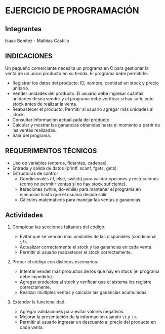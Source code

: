 # EJERCICIO DE PROGRAMACIÓN

## Integrantes
Isaac Benítez - 
Mathías Castillo

## INDICACIONES 
Un pequeño comerciante necesita un programa en C para gestionar la venta de un único producto en su tienda. El programa debe permitirle:
* Registrar los datos del producto: ID, nombre, cantidad en stock y precio unitario.
* Vender unidades del producto: El usuario debe ingresar cuántas unidades desea vender y el programa debe verificar si hay suficiente stock antes de realizar la venta.
* Reabastecer el producto: Permitir al usuario agregar más unidades al stock.
* Consultar información actualizada del producto.
* Calcular y mostrar las ganancias obtenidas hasta el momento a partir de las ventas realizadas.
* Salir del programa.

## REQUERIMENTOS TÉCNICOS
* Uso de variables (enteros, flotantes, cadenas).
* Entrada y salida de datos (printf, scanf, fgets, gets).
* Estructuras de control
  * Condicionales (if, else, switch) para validar opciones y restricciones (como no permitir ventas si no hay stock suficiente).
  * Iteraciones (while, do-while) para mantener el programa en ejecución hasta que el usuario decida salir.
  * Cálculos matemáticos para manejar las ventas y ganancias.

## Actividades

1. Completar las secciones faltantes del código:
   - Evitar que se vendan más unidades de las disponibles (condicional `if`).
   - Actualizar correctamente el stock y las ganancias en cada venta.
   - Permitir al usuario reabastecer el stock correctamente.

2. Probar el código con distintos escenarios:
   - Intentar vender más productos de los que hay en stock (el programa debe impedirlo).
   - Agregar productos al stock y verificar que el sistema los registre correctamente.
   - Realizar múltiples ventas y calcular las ganancias acumuladas.

3. Extender la funcionalidad:
   - Agregar validaciones para evitar valores negativos.
   - Mejorar la presentación de la información usando `\t` y `\n`.
   - Permitir al usuario ingresar un descuento al precio del producto en cada venta.


